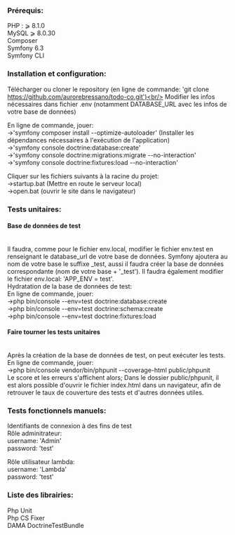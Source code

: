 <h3>Prérequis:</h3>

PHP : ⩾ 8.1.0<br>
MySQL ⩾ 8.0.30<br>
Composer<br>
Symfony 6.3<br>
Symfony CLI<br>


<h3>Installation et configuration:</h3>

Télécharger ou cloner le repository (en ligne de commande: 'git clone https://github.com/aurorebressano/todo-co.git')<br/>
Modifier les infos nécessaires dans fichier .env (notamment DATABASE_URL avec les infos de votre base de données)

En ligne de commande, jouer:<br>
->'symfony composer install --optimize-autoloader' (Installer les dépendances nécessaires à l'exécution de l'application)<br/>
->'symfony console doctrine:database:create'<br>
->'symfony console doctrine:migrations:migrate --no-interaction'<br>
->'symfony console doctrine:fixtures:load --no-interaction'<br>

Cliquer sur les fichiers suivants à la racine du projet:<br>
->startup.bat (Mettre en route le serveur local)<br>
->open.bat (ouvrir le site dans le navigateur)<br>


<h3>Tests unitaires:</h3>

<h4>Base de données de test</h4><br/>
Il faudra, comme pour le fichier env.local, modifier le fichier env.test en renseignant le database_url de votre base de données.
Symfony ajoutera au nom de votre base le suffixe _test, aussi il faudra créer la base de données correspondante (nom de votre base + '_test').
Il faudra également modifier le fichier env.local: 'APP_ENV = test'.<br>
Hydratation de la base de données de test:<br>
En ligne de commande, jouer:<br>
->php bin/console --env=test doctrine:database:create<br>
->php bin/console --env=test doctrine:schema:create<br>
->php bin/console --env=test doctrine:fixtures:load<br>

<h4>Faire tourner les tests unitaires</h4><br/>
Après la création de la base de données de test, on peut exécuter les tests.
En ligne de commande, jouer:<br>
->php bin/console vendor/bin/phpunit --coverage-html public/phpunit<br>
Le score et les erreurs s'affichent alors;
Dans le dossier public/phpunit, il est alors possible d'ouvrir le fichier index.html dans un navigateur, afin de retrouver le taux de couverture des tests et d'autres données utiles.

<h3>Tests fonctionnels manuels:</h3>

Identifiants de connexion à des fins de test<br>
Rôle adminitrateur:<br>
username: 'Admin'<br>
password: 'test'<br>

Rôle utilisateur lambda:<br>
username: 'Lambda'<br>
password: 'test'<br>

<h3>Liste des librairies:</h3>

Php Unit<br>
Php CS Fixer<br>
DAMA DoctrineTestBundle
